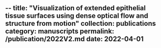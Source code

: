 --
title: "Visualization of extended epithelial tissue surfaces using dense optical flow and structure
from motion"
collection: publications
category: manuscripts
permalink: /publication/2022V2.md
date: 2022-04-01
---
